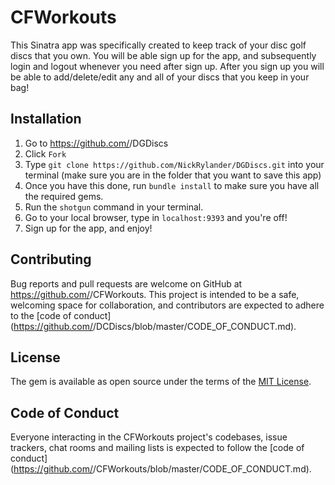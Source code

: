 # CFWorkouts

This Sinatra app was specifically created to keep track of your disc golf discs that you own. You will be able sign up for the app, and subsequently login and logout whenever you need after sign up. After you sign up you will be able to add/delete/edit any and all of your discs that you keep in your bag!

## Installation

1. Go to https://github.com/<github username>/DGDiscs
2. Click `Fork`
3. Type `git clone https://github.com/NickRylander/DGDiscs.git` into your terminal (make sure you are in the folder that you want to save this app)
4. Once you have this done, run `bundle install` to make sure you have all the required gems.
5. Run the `shotgun` command in your terminal.
6. Go to your local browser, type in `localhost:9393` and you're off!
7. Sign up for the app, and enjoy!

## Contributing

Bug reports and pull requests are welcome on GitHub at https://github.com/<github username>/CFWorkouts. This project is intended to be a safe, welcoming space for collaboration, and contributors are expected to adhere to the [code of conduct](https://github.com/<github username>/DCDiscs/blob/master/CODE_OF_CONDUCT.md).


## License

The gem is available as open source under the terms of the [MIT License](https://opensource.org/licenses/MIT).

## Code of Conduct

Everyone interacting in the CFWorkouts project's codebases, issue trackers, chat rooms and mailing lists is expected to follow the [code of conduct](https://github.com/<github username>/CFWorkouts/blob/master/CODE_OF_CONDUCT.md).